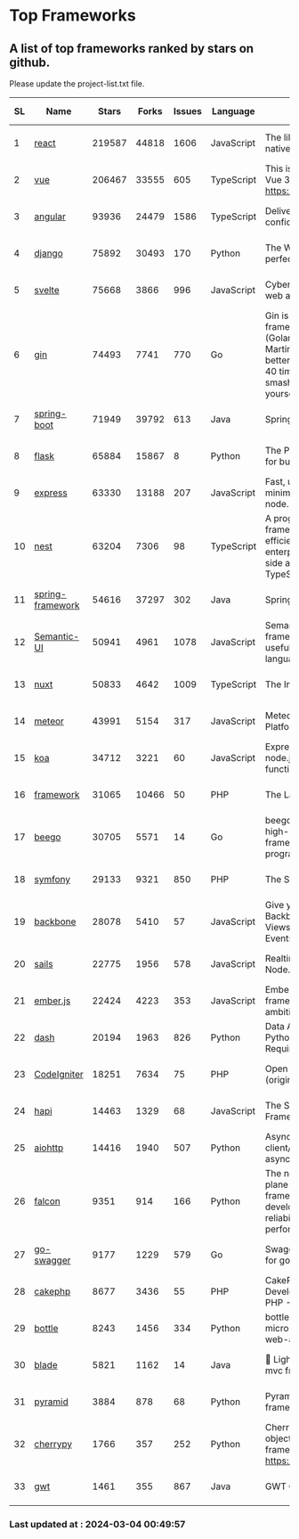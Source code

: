 # Top Frameworks
## A list of top frameworks ranked by stars on github.  
Please update the project-list.txt file.

| SL| Name  | Stars| Forks| Issues | Language | Description | Last Commit |
| --| ------| -----| ---- | ------ | -------- | ----------- | ----------- |
| 1 | [react](https://github.com/facebook/react) | 219587 | 44818 | 1606 | JavaScript | The library for web and native user interfaces. | 2024-03-03 22:44:27 |
| 2 | [vue](https://github.com/vuejs/vue) | 206467 | 33555 | 605 | TypeScript | This is the repo for Vue 2. For Vue 3, go to https://github.com/vuejs/core | 2023-12-31 13:23:55 |
| 3 | [angular](https://github.com/angular/angular) | 93936 | 24479 | 1586 | TypeScript | Deliver web apps with confidence 🚀 | 2024-03-03 12:59:02 |
| 4 | [django](https://github.com/django/django) | 75892 | 30493 | 170 | Python | The Web framework for perfectionists with deadlines. | 2024-03-02 18:54:21 |
| 5 | [svelte](https://github.com/sveltejs/svelte) | 75668 | 3866 | 996 | JavaScript | Cybernetically enhanced web apps | 2024-03-02 12:15:56 |
| 6 | [gin](https://github.com/gin-gonic/gin) | 74493 | 7741 | 770 | Go | Gin is a HTTP web framework written in Go (Golang). It features a Martini-like API with much better performance -- up to 40 times faster. If you need smashing performance, get yourself some Gin. | 2024-02-19 02:34:48 |
| 7 | [spring-boot](https://github.com/spring-projects/spring-boot) | 71949 | 39792 | 613 | Java | Spring Boot | 2024-03-01 10:25:42 |
| 8 | [flask](https://github.com/pallets/flask) | 65884 | 15867 | 8 | Python | The Python micro framework for building web applications. | 2024-02-12 20:50:45 |
| 9 | [express](https://github.com/expressjs/express) | 63330 | 13188 | 207 | JavaScript | Fast, unopinionated, minimalist web framework for node. | 2024-02-26 19:20:53 |
| 10 | [nest](https://github.com/nestjs/nest) | 63204 | 7306 | 98 | TypeScript | A progressive Node.js framework for building efficient, scalable, and enterprise-grade server-side applications with TypeScript/JavaScript 🚀 | 2024-02-29 07:15:57 |
| 11 | [spring-framework](https://github.com/spring-projects/spring-framework) | 54616 | 37297 | 302 | Java | Spring Framework | 2024-03-03 21:26:37 |
| 12 | [Semantic-UI](https://github.com/Semantic-Org/Semantic-UI) | 50941 | 4961 | 1078 | JavaScript | Semantic is a UI component framework based around useful principles from natural language. | 2023-01-11 17:05:32 |
| 13 | [nuxt](https://github.com/nuxt/nuxt) | 50833 | 4642 | 1009 | TypeScript | The Intuitive Vue Framework. | 2024-03-03 21:36:12 |
| 14 | [meteor](https://github.com/meteor/meteor) | 43991 | 5154 | 317 | JavaScript | Meteor, the JavaScript App Platform | 2024-03-01 19:13:28 |
| 15 | [koa](https://github.com/koajs/koa) | 34712 | 3221 | 60 | JavaScript | Expressive middleware for node.js using ES2017 async functions | 2024-01-17 02:02:10 |
| 16 | [framework](https://github.com/laravel/framework) | 31065 | 10466 | 50 | PHP | The Laravel Framework. | 2024-03-02 16:35:54 |
| 17 | [beego](https://github.com/beego/beego) | 30705 | 5571 | 14 | Go | beego is an open-source, high-performance web framework for the Go programming language. | 2024-03-03 04:43:05 |
| 18 | [symfony](https://github.com/symfony/symfony) | 29133 | 9321 | 850 | PHP | The Symfony PHP framework | 2024-03-02 13:03:53 |
| 19 | [backbone](https://github.com/jashkenas/backbone) | 28078 | 5410 | 57 | JavaScript | Give your JS App some Backbone with Models, Views, Collections, and Events | 2024-02-25 16:49:40 |
| 20 | [sails](https://github.com/balderdashy/sails) | 22775 | 1956 | 578 | JavaScript | Realtime MVC Framework for Node.js | 2024-02-01 21:05:31 |
| 21 | [ember.js](https://github.com/emberjs/ember.js) | 22424 | 4223 | 353 | JavaScript | Ember.js - A JavaScript framework for creating ambitious web applications | 2024-02-20 17:43:54 |
| 22 | [dash](https://github.com/plotly/dash) | 20194 | 1963 | 826 | Python | Data Apps & Dashboards for Python. No JavaScript Required. | 2024-03-01 19:08:27 |
| 23 | [CodeIgniter](https://github.com/bcit-ci/CodeIgniter) | 18251 | 7634 | 75 | PHP | Open Source PHP Framework (originally from EllisLab) | 2024-02-10 21:52:04 |
| 24 | [hapi](https://github.com/hapijs/hapi) | 14463 | 1329 | 68 | JavaScript | The Simple, Secure Framework Developers Trust | 2024-01-29 15:47:50 |
| 25 | [aiohttp](https://github.com/aio-libs/aiohttp) | 14416 | 1940 | 507 | Python | Asynchronous HTTP client/server framework for asyncio and Python | 2024-03-01 21:55:53 |
| 26 | [falcon](https://github.com/falconry/falcon) | 9351 | 914 | 166 | Python | The no-magic web data plane API and microservices framework for Python developers, with a focus on reliability, correctness, and performance at scale. | 2024-03-02 13:22:28 |
| 27 | [go-swagger](https://github.com/go-swagger/go-swagger) | 9177 | 1229 | 579 | Go | Swagger 2.0 implementation for go | 2024-02-01 11:52:57 |
| 28 | [cakephp](https://github.com/cakephp/cakephp) | 8677 | 3436 | 55 | PHP | CakePHP: The Rapid Development Framework for PHP - Official Repository | 2024-02-26 06:09:15 |
| 29 | [bottle](https://github.com/bottlepy/bottle) | 8243 | 1456 | 334 | Python | bottle.py is a fast and simple micro-framework for python web-applications. | 2024-01-03 22:31:48 |
| 30 | [blade](https://github.com/lets-blade/blade) | 5821 | 1162 | 14 | Java | :rocket: Lightning fast and elegant mvc framework for Java8 | 2023-06-16 05:18:49 |
| 31 | [pyramid](https://github.com/Pylons/pyramid) | 3884 | 878 | 68 | Python | Pyramid - A Python web framework | 2024-03-03 23:38:59 |
| 32 | [cherrypy](https://github.com/cherrypy/cherrypy) | 1766 | 357 | 252 | Python | CherryPy is a pythonic, object-oriented HTTP framework.      https://cherrypy.dev | 2024-02-25 03:28:13 |
| 33 | [gwt](https://github.com/gwtproject/gwt) | 1461 | 355 | 867 | Java | GWT Open Source Project | 2024-02-14 15:40:02 |

### Last updated at : 2024-03-04 00:49:57
